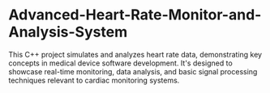 # Advanced-Heart-Rate-Monitor-and-Analysis-System
This C++ project simulates and analyzes heart rate data, demonstrating key concepts in medical device software development. It's designed to showcase real-time monitoring, data analysis, and basic signal processing techniques relevant to cardiac monitoring systems.
